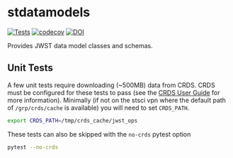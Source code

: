 # stdatamodels

[![Tests](https://github.com/spacetelescope/stdatamodels/actions/workflows/tests.yml/badge.svg)](https://github.com/spacetelescope/stdatamodels/actions/workflows/tests.yml)
[![codecov](https://codecov.io/gh/spacetelescope/stdatamodels/branch/main/graph/badge.svg?token=TrmUKaTP2t)](https://codecov.io/gh/spacetelescope/stdatamodels)
[![DOI](https://zenodo.org/badge/DOI/10.5281/zenodo.16280288.svg)](https://doi.org/10.5281/zenodo.16280288)


Provides JWST data model classes and schemas.


## Unit Tests

A few unit tests require downloading (~500MB) data from CRDS. CRDS must be configured for these tests to pass
(see the [CRDS User Guide](https://jwst-crds.stsci.edu/static/users_guide/index.html)
for more information). Minimally (if not on the stsci vpn where the default path of
`/grp/crds/cache` is available) you will need to set `CRDS_PATH`.

```bash
export CRDS_PATH=/tmp/crds_cache/jwst_ops
```

These tests can also be skipped with the `no-crds` pytest option

```bash
pytest --no-crds
```
